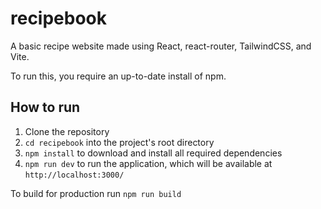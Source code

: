 # recipebook
A basic recipe website made using React, react-router, TailwindCSS, and Vite.

To run this, you require an up-to-date install of npm.
## How to run
1. Clone the repository
2. `cd recipebook` into the project's root directory
3. `npm install` to download and install all required dependencies
3. `npm run dev` to run the application, which will be available at `http://localhost:3000/`

To build for production run `npm run build`
